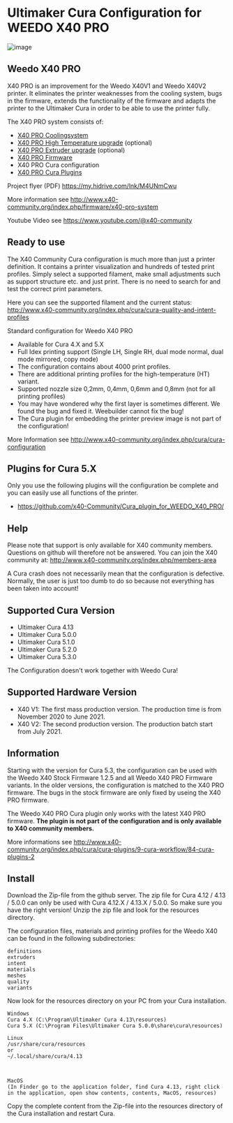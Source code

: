 # Ultimaker Cura Configuration for WEEDO X40 PRO
![image](http://www.x40-community.org/images/x40/Cura_Aqua_Theme.jpg)

## Weedo X40 PRO
X40 PRO is an improvement for the Weedo X40V1 and Weedo X40V2 printer. It eliminates the printer weaknesses from the cooling system, bugs in the firmware, extends the functionality of the firmware and adapts the printer to the Ultimaker Cura in order to be able to use the printer fully.

The X40 PRO system consists of:
- [X40 PRO Coolingsystem](https://github.com/x40-Community/X40_PRO-Community_Coolingsystem)
- [X40 PRO High Temperature upgrade](http://www.x40-community.org/index.php/firmware/x40-pro-high-temperature) (optional)
- [X40 PRO Extruder upgrade](http://www.x40-community.org/index.php/firmware/weedo-x40-extruder-upgrade) (optional)
- [X40 PRO Firmware](http://www.x40-community.org/index.php/firmware/x40-pro-firmware)
- X40 PRO Cura configuration
- [X40 PRO Cura Plugins](http://www.x40-community.org/index.php/cura/cura-plugins/9-cura-workflow/84-cura-plugins-2)

Project flyer (PDF) https://my.hidrive.com/lnk/M4UNmCwu

More information see http://www.x40-community.org/index.php/firmware/x40-pro-system

Youtube Video see https://www.youtube.com/@x40-community



## Ready to use
The X40 Community Cura configuration is much more than just a printer definition. It contains a printer visualization and hundreds of tested print profiles. Simply select a supported filament, make small adjustments such as support structure etc. and just print. There is no need to search for and test the correct print parameters. 

Here you can see the supported filament and the current status: http://www.x40-community.org/index.php/cura/cura-quality-and-intent-profiles

Standard configuration for Weedo X40 PRO
- Available for Cura 4.X and 5.X
- Full Idex printing support (Single LH, Single RH, dual mode normal, dual mode mirrored, copy mode)
- The configuration contains about 4000 print profiles.
- There are additional printing profiles for the high-temperature (HT) variant.
- Supported nozzle size 0,2mm, 0,4mm, 0,6mm and 0,8mm (not for all printing profiles)
- You may have wondered why the first layer is sometimes different. We found the bug and fixed it. Weebuilder cannot fix the bug!
- The Cura plugin for embedding the printer preview image is not part of the configuration!

More Information see http://www.x40-community.org/index.php/cura/cura-configuration

## Plugins for Cura 5.X
Only you use the following plugins will the configuration be complete and you can easily use all functions of the printer.
- https://github.com/x40-Community/Cura_plugin_for_WEEDO_X40_PRO/

## Help
Please note that support is only available for X40 community members. Questions on github will therefore not be answered.
You can join the X40 community at: http://www.x40-community.org/index.php/members-area

A Cura crash does not necessarily mean that the configuration is defective. Normally, the user is just too dumb to do so because not everything has been taken into account!

## Supported Cura Version 
- Ultimaker Cura 4.13
- Ultimaker Cura 5.0.0
- Ultimaker Cura 5.1.0
- Ultimaker Cura 5.2.0
- Ultimaker Cura 5.3.0

The Configuration doesn't work together with Weedo Cura! 

## Supported Hardware Version 
- X40 V1: The first mass production version. The production time is from November 2020 to June 2021.
- X40 V2: The second production version. The production batch start from July 2021.


## Information
Starting with the version for Cura 5.3, the configuration can be used with the Weedo X40 Stock Firmware 1.2.5 and all Weedo X40 PRO Firmware variants. In the older versions, the configuration is matched to the X40 PRO firmware. The bugs in the stock firmware are only fixed by useing the X40 PRO firmware.

The Weedo X40 PRO Cura plugin only works with the latest X40 PRO firmware. **The plugin is not part of the configuration and is only available to X40 community members.**

More informations see http://www.x40-community.org/index.php/cura/cura-plugins/9-cura-workflow/84-cura-plugins-2

## Install
Download the Zip-file from the github server. The zip file for Cura 4.12 / 4.13 / 5.0.0 can only be used with Cura 4.12.X / 4.13.X / 5.0.0. So make sure you have the right version! Unzip the zip file and look for the resources directory.  

The configuration files, materials and printing profiles for the Weedo X40 can be found in the following subdirectories: 

    definitions
    extruders
    intent
    materials
    meshes
    quality
    variants

Now look for the resources directory on your PC from your Cura installation.

    Windows
    Cura 4.X (C:\Program\Ultimaker Cura 4.13\resources)
    Cura 5.X (C:\Program Files\Ultimaker Cura 5.0.0\share\cura\resources)

    Linux
    /usr/share/cura/resources
    or
    ~/.local/share/cura/4.13



    MacOS 
    (In Finder go to the application folder, find Cura 4.13, right click in the application, open show contents, contents, MacOS, resources)

 

Copy the complete content from the Zip-file into the resources directory of the Cura installation and restart Cura.
